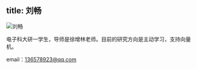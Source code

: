 title: 刘畅
---
![刘畅](http://7xohr3.com1.z0.glb.clouddn.com/%E5%88%98%E7%95%85.jpg)

电子科大研一学生，导师是徐增林老师。目前的研究方向是主动学习，支持向量机。

email：<136578923@qq.com>
